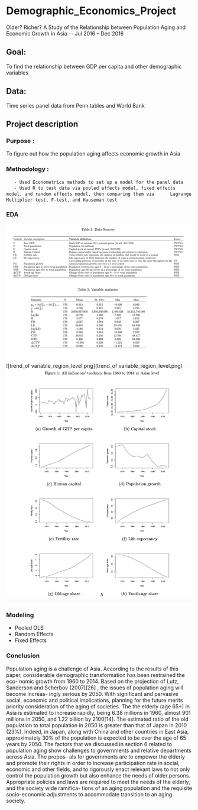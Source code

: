 # Demographic_Economics_Project
Older? Richer? A Study of the Relationship between Population Aging and Economic Growth in Asia -- Jul 2016 – Dec 2016

## Goal: 
To find the relationship between GDP per capita and other demographic variables
## Data: 
Time series panel data  from Penn tables  and World Bank


## Project description
 ### Purpose :
 To figure out how the population aging affects economic growth in Asia 
 ### Methodology :
       - Used Econometrics methods to set up a model for the panel data
       - Used R to test data via pooled effects model, fixed effects model, and random effects model, then comparing them via      Lagrange Multiplier test, F-test, and Hauseman test
### EDA
![variable_statistics.png](variable_statistics.png)
![trend_of variable_region_level.png](trend_of variable_region_level.png)
![trend_of_variables.png](trend_of_variables.png)
### Modeling
- Pooled OLS
- Random Effects
- Fixed Effects
### Conclusion
Population aging is a challenge of Asia. According to the results of this paper, considerable demographic transformation has been restrained the eco- nomic growth from 1960 to 2014. Based on the projection of Lutz, Sanderson and Scherbov (2007)[26] , the issues of population aging will become increas- ingly serious by 2050. With significant and pervasive social, economic and political implications, planning for the future merits priority consideration of the aging of societies. The the elderly (age 65+) in Asia is estimated to increase rapidly, being 6.38 millions in 1960, almost 901 millions in 2050, and 1.22 billion by 2100[14]. The estimated ratio of the old population to total population in 2050 is greater than that of Japan in 2010 (23%). Indeed, in Japan, along with China and other countries in East Asia, approximately 30% of the population is expected to be over the age of 65 years by 2050. The factors that we discussed in section 6 related to population aging show challenges to governments and relative departments across Asia. The propos- als for governments are to empower the elderly and promote their rights in order to increase participation rate in social, economic and other fields, and to rigorously enact relevant laws to not only control the population growth but also enhance the needs of older persons. Appropriate policies and laws are required to meet the needs of the elderly, and the society wide ramifica- tions of an aging population and the requisite socio-economic adjustments to accommodate transition to an aging society.
